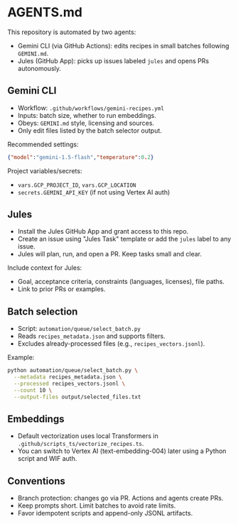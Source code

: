 # AGENTS.md

This repository is automated by two agents:

- Gemini CLI (via GitHub Actions): edits recipes in small batches following `GEMINI.md`.
- Jules (GitHub App): picks up issues labeled `jules` and opens PRs autonomously.

## Gemini CLI
- Workflow: `.github/workflows/gemini-recipes.yml`
- Inputs: batch size, whether to run embeddings.
- Obeys: `GEMINI.md` style, licensing and sources.
- Only edit files listed by the batch selector output.

Recommended settings:
```json
{"model":"gemini-1.5-flash","temperature":0.2}
```

Project variables/secrets:
- `vars.GCP_PROJECT_ID`, `vars.GCP_LOCATION`
- `secrets.GEMINI_API_KEY` (if not using Vertex AI auth)

## Jules
- Install the Jules GitHub App and grant access to this repo.
- Create an issue using "Jules Task" template or add the `jules` label to any issue.
- Jules will plan, run, and open a PR. Keep tasks small and clear.

Include context for Jules:
- Goal, acceptance criteria, constraints (languages, licenses), file paths.
- Link to prior PRs or examples.

## Batch selection
- Script: `automation/queue/select_batch.py`
- Reads `recipes_metadata.json` and supports filters.
- Excludes already-processed files (e.g., `recipes_vectors.jsonl`).

Example:
```bash
python automation/queue/select_batch.py \
  --metadata recipes_metadata.json \
  --processed recipes_vectors.jsonl \
  --count 10 \
  --output-files output/selected_files.txt
```

## Embeddings
- Default vectorization uses local Transformers in `.github/scripts_ts/vectorize_recipes.ts`.
- You can switch to Vertex AI (text-embedding-004) later using a Python script and WIF auth.

## Conventions
- Branch protection: changes go via PR. Actions and agents create PRs.
- Keep prompts short. Limit batches to avoid rate limits.
- Favor idempotent scripts and append-only JSONL artifacts.
